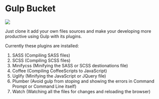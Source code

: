 <h1>Gulp Bucket</h1>
<img src="img/gear-ite-gulp.jpg">

Just clone it add your own files sources and make your developing more productive using Gulp with its plugins.

Currently these plugins are installed:
1.  SASS (Compiling SASS files)
2.  SCSS (Compiling SCSS files)
3.  Minifycss (Minifying the SASS or SCSS destionations file)
4.  Coffee (Compiling CoffeeScripts to JavaScript)
5.  Uglify (Minifying the JavaScript or JQuery file)
6.  Plumber (Avoid gulp from stoping and showing the errors in Command Prompt or Command Line itself)
7.  Watch (Watching all the files for changes and reloading the browser)
